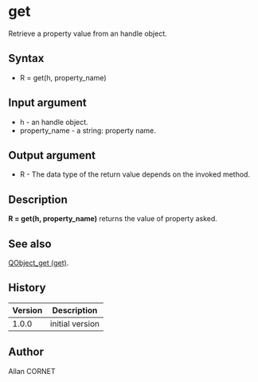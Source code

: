 # get

Retrieve a property value from an handle object.

## Syntax

- R = get(h, property_name)

## Input argument

- h - an handle object.
- property_name - a string: property name.

## Output argument

- R - The data type of the return value depends on the invoked method.

## Description

  <p><b>R = get(h, property_name)</b> returns the value of property asked.</p>

## See also

[QObject_get (get)](../qml_engine/QObject_get.md).

## History

| Version | Description     |
| ------- | --------------- |
| 1.0.0   | initial version |

## Author

Allan CORNET
